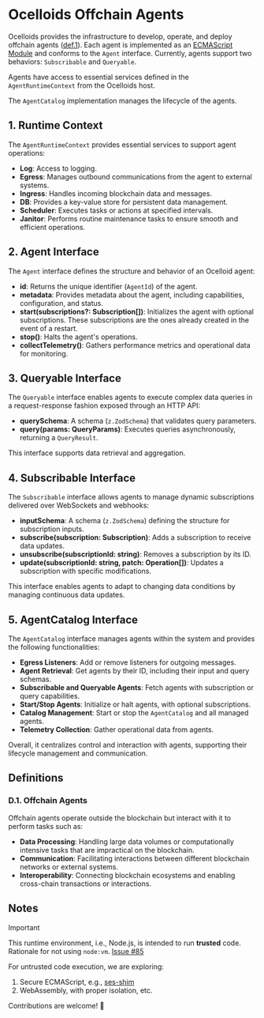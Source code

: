 # Ocelloids Offchain Agents

Ocelloids provides the infrastructure to develop, operate, and deploy offchain agents ([def.1](#d1-offchain-agents)). Each agent is implemented as an [ECMAScript Module](https://tc39.es/ecma262/#sec-modules) and conforms to the `Agent` interface. Currently, agents support two behaviors: `Subscribable` and `Queryable`.

Agents have access to essential services defined in the `AgentRuntimeContext` from the Ocelloids host.

The `AgentCatalog` implementation manages the lifecycle of the agents.

## 1. Runtime Context

The `AgentRuntimeContext` provides essential services to support agent operations:

- **Log**: Access to logging.
- **Egress**: Manages outbound communications from the agent to external systems.
- **Ingress**: Handles incoming blockchain data and messages.
- **DB**: Provides a key-value store for persistent data management.
- **Scheduler**: Executes tasks or actions at specified intervals.
- **Janitor**: Performs routine maintenance tasks to ensure smooth and efficient operations.

## 2. Agent Interface

The `Agent` interface defines the structure and behavior of an Ocelloid agent:

- **id**: Returns the unique identifier (`AgentId`) of the agent.
- **metadata**: Provides metadata about the agent, including capabilities, configuration, and status.
- **start(subscriptions?: Subscription[])**: Initializes the agent with optional subscriptions. These subscriptions are the ones already created in the event of a restart.
- **stop()**: Halts the agent's operations.
- **collectTelemetry()**: Gathers performance metrics and operational data for monitoring.

## 3. Queryable Interface

The `Queryable` interface enables agents to execute complex data queries in a request-response fashion exposed through an HTTP API:

- **querySchema**: A schema (`z.ZodSchema`) that validates query parameters.
- **query(params: QueryParams)**: Executes queries asynchronously, returning a `QueryResult`.

This interface supports data retrieval and aggregation.

## 4. Subscribable Interface

The `Subscribable` interface allows agents to manage dynamic subscriptions delivered over WebSockets and webhooks:

- **inputSchema**: A schema (`z.ZodSchema`) defining the structure for subscription inputs.
- **subscribe(subscription: Subscription)**: Adds a subscription to receive data updates.
- **unsubscribe(subscriptionId: string)**: Removes a subscription by its ID.
- **update(subscriptionId: string, patch: Operation[])**: Updates a subscription with specific modifications.

This interface enables agents to adapt to changing data conditions by managing continuous data updates.

## 5. AgentCatalog Interface

The `AgentCatalog` interface manages agents within the system and provides the following functionalities:

- **Egress Listeners**: Add or remove listeners for outgoing messages.
- **Agent Retrieval**: Get agents by their ID, including their input and query schemas.
- **Subscribable and Queryable Agents**: Fetch agents with subscription or query capabilities.
- **Start/Stop Agents**: Initialize or halt agents, with optional subscriptions.
- **Catalog Management**: Start or stop the `AgentCatalog` and all managed agents.
- **Telemetry Collection**: Gather operational data from agents.

Overall, it centralizes control and interaction with agents, supporting their lifecycle management and communication.

## Definitions

### D.1. Offchain Agents

Offchain agents operate outside the blockchain but interact with it to perform tasks such as:

- **Data Processing**: Handling large data volumes or computationally intensive tasks that are impractical on the blockchain.
- **Communication**: Facilitating interactions between different blockchain networks or external systems.
- **Interoperability**: Connecting blockchain ecosystems and enabling cross-chain transactions or interactions.

## Notes

> [!IMPORTANT]
> This runtime environment, i.e., Node.js, is intended to run **trusted** code.
> Rationale for not using `node:vm`. [Issue #85](https://github.com/sodazone/ocelloids-services/issues/85#issuecomment-2142605329)

For untrusted code execution, we are exploring:

1. Secure ECMAScript, e.g., [ses-shim](https://github.com/endojs/endo/tree/master/packages/ses)
2. WebAssembly, with proper isolation, etc.

Contributions are welcome! :rainbow:
